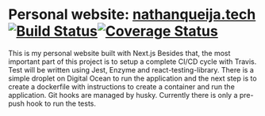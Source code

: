 # Personal website: [nathanqueija.tech](https://nathanqueija.tech)[![Build Status](https://travis-ci.org/nathanqueija/website.svg?branch=master)](https://travis-ci.org/nathanqueija/website)[![Coverage Status](https://coveralls.io/repos/github/nathanqueija/nextjs-react/badge.svg?branch=master)](https://coveralls.io/github/nathanqueija/nextjs-react?branch=master)

This is my personal website built with Next.js
Besides that, the most important part of this project is to setup a complete CI/CD cycle with Travis.
Test will be written using Jest, Enzyme and react-testing-library.
There is a simple droplet on Digital Ocean to run the application and the next step is to create a dockerfile with instructions to create a container and run the application.
Git hooks are managed by husky. Currently there is only a pre-push hook to run the tests.
